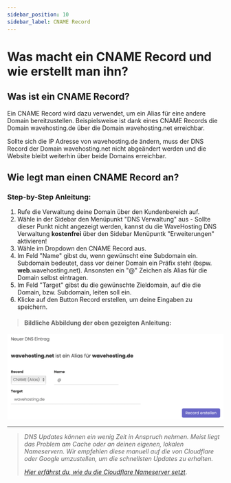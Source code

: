 ```yaml
---
sidebar_position: 10
sidebar_label: CNAME Record
---
```


# Was macht ein CNAME Record und wie erstellt man ihn?

## Was ist ein CNAME Record?

Ein CNAME Record wird dazu verwendet, um ein Alias für eine andere Domain bereitzustellen. Beispielsweise ist dank eines CNAME Records die Domain wavehosting.de über die Domain wavehosting.net erreichbar.

Sollte sich die IP Adresse von wavehosting.de ändern, muss der DNS Record der Domain wavehosting.net nicht abgeändert werden und die Website bleibt weiterhin über beide Domains erreichbar.

## Wie legt man einen CNAME Record an?

### Step-by-Step Anleitung:

1. Rufe die Verwaltung deine Domain über den Kundenbereich auf.
2. Wähle in der Sidebar den Menüpunkt "DNS Verwaltung" aus - Sollte dieser Punkt nicht angezeigt werden, kannst du die WaveHosting DNS Verwaltung **kostenfrei** über den Sidebar Menüpuntk "Erweiterungen" aktivieren!
3. Wähle im Dropdown den CNAME Record aus.
4. Im Feld "Name" gibst du, wenn gewünscht eine Subdomain ein. Subdomain bedeutet, dass vor deiner Domain ein Präfix steht (bspw. **web**.wavehosting.net). Ansonsten ein "@" Zeichen als Alias für die Domain selbst eintragen.
5. Im Feld "Target" gibst du die gewünschte Zieldomain, auf die die Domain, bzw. Subdomain, leiten soll ein.
6. Klicke auf den Button Record erstellen, um deine Eingaben zu speichern.

> #### Bildliche Abbildung der oben gezeigten Anleitung:
![wavehosting dns cname record](../../../static/img/domains/cname-record.png)

-----
> *DNS Updates können ein wenig Zeit in Anspruch nehmen. Meist liegt das Problem am Cache oder an deinen eigenen, lokalen Nameservern. Wir empfehlen diese manuell auf die von Cloudflare oder Google umzustellen, um die schnellsten Updates zu erhalten.*
>
> *[Hier erfährst du, wie du die Cloudflare Nameserver setzt](https://1.1.1.1/dns/)*.